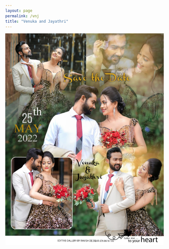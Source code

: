 ```yaml
---
layout: page
permalink: /vnj
title: "Venuka and Jayathri"
---
```


<img src="assets/wedding_card.jpg" alt="Wedding Passport">
